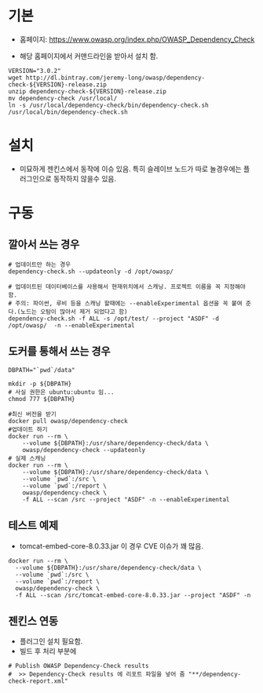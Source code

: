 
# 기본
* 홈페이지: https://www.owasp.org/index.php/OWASP_Dependency_Check

* 해당 홈페이지에서 커맨드라인을 받아서 설치 함.
```
VERSION="3.0.2"
wget http://dl.bintray.com/jeremy-long/owasp/dependency-check-${VERSION}-release.zip
unzip dependency-check-${VERSION}-release.zip
mv dependency-check /usr/local/
ln -s /usr/local/dependency-check/bin/dependency-check.sh /usr/local/bin/dependency-check.sh
```


# 설치
* 미묘하게 젠킨스에서 동작에 이슈 있음. 특히 슬레이브 노드가 따로 놀경우에는 플러그인으로 동작하지 않을수 있음.


# 구동
## 깔아서 쓰는 경우
```
# 업데이트만 하는 경우
dependency-check.sh --updateonly -d /opt/owasp/

# 업데이트된 데이터베이스를 사용해서 현재위치에서 스캐닝. 프로젝트 이름을 꼭 지정해야 함.
# 주의: 파이썬, 루비 등을 스캐닝 할때에는 --enableExperimental 옵션을 꼭 붙여 준다.(노드는 오탐이 많아서 제거 되었다고 함)
dependency-check.sh -f ALL -s /opt/test/ --project "ASDF" -d /opt/owasp/  -n --enableExperimental
```

## 도커를 통해서 쓰는 경우

```
DBPATH="`pwd`/data"

mkdir -p ${DBPATH}
# 사실 권한은 ubuntu:ubuntu 임...
chmod 777 ${DBPATH}

#최신 버전을 받기
docker pull owasp/dependency-check
#업데이트 하기
docker run --rm \
    --volume ${DBPATH}:/usr/share/dependency-check/data \
    owasp/dependency-check --updateonly
# 실제 스캐닝
docker run --rm \
    --volume ${DBPATH}:/usr/share/dependency-check/data \
    --volume `pwd`:/src \
    --volume `pwd`:/report \
    owasp/dependency-check \
    -f ALL --scan /src --project "ASDF" -n --enableExperimental
```

## 테스트 예제
* tomcat-embed-core-8.0.33.jar 이 경우 CVE 이슈가 꽤 많음.
```
docker run --rm \
  --volume ${DBPATH}:/usr/share/dependency-check/data \
  --volume `pwd`:/src \
  --volume `pwd`:/report \
  owasp/dependency-check \
  -f ALL --scan /src/tomcat-embed-core-8.0.33.jar --project "ASDF" -n
```

## 젠킨스 연동
* 플러그인 설치 필요함.
* 빌드 후 처리 부분에
```
# Publish OWASP Dependency-Check results
#  >> Dependency-Check results 에 리포트 파일을 넣어 줌 "**/dependency-check-report.xml"
```

